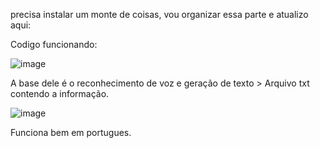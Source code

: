 precisa instalar um monte de coisas, vou organizar essa parte e atualizo aqui:

Codigo funcionando:

![image](https://github.com/JonathaCosta10/TSS_/assets/69131210/947c7256-fa7c-406a-a6f2-952468d75087)

A base dele é o reconhecimento de voz e geração de texto > Arquivo txt contendo a informação.

![image](https://github.com/JonathaCosta10/TSS_/assets/69131210/eabb7b1e-9b98-400a-a9f9-ea55017ac1e8)

Funciona bem em portugues.
